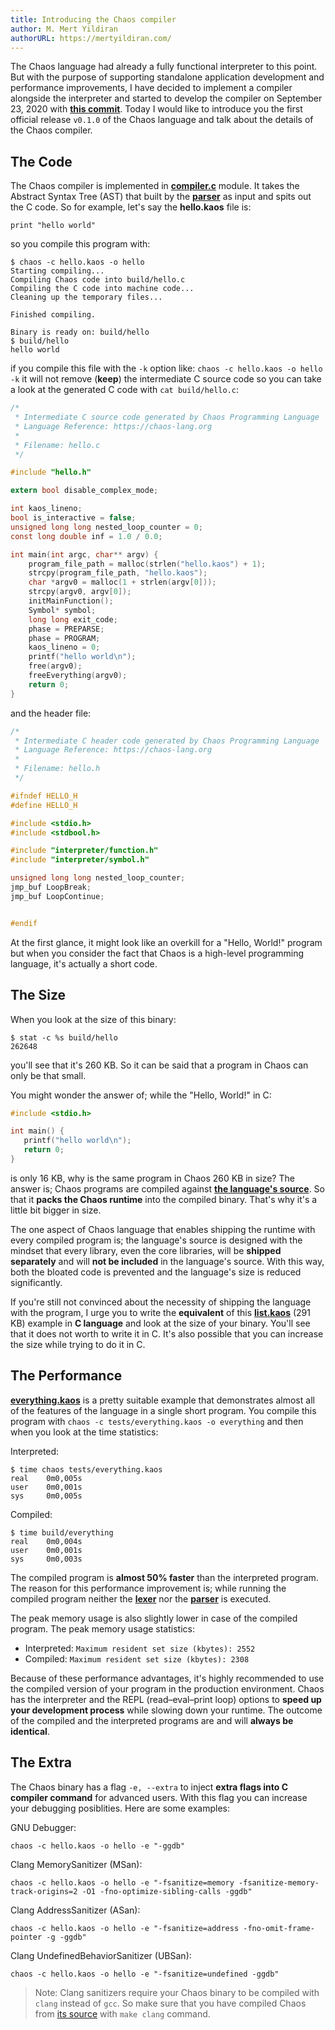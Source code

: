 ```yaml
---
title: Introducing the Chaos compiler
author: M. Mert Yildiran
authorURL: https://mertyildiran.com/
---
```


The Chaos language had already a fully functional interpreter to this point.
But with the purpose of supporting standalone application development and performance improvements,
I have decided to implement a compiler alongside the interpreter and started to
develop the compiler on September 23, 2020 with **[this commit](https://github.com/chaos-lang/chaos/commit/af621014bda40edb8247109269e495ecc3b8d4dd)**.
Today I would like to introduce you the first official release `v0.1.0` of the Chaos language and talk about
the details of the Chaos compiler.

## The Code

The Chaos compiler is implemented in **[compiler.c](https://github.com/chaos-lang/chaos/blob/v0.1.0/compiler/compiler.c)**
module. It takes the Abstract Syntax Tree (AST) that built by the
**[parser](https://github.com/chaos-lang/chaos/blob/v0.1.0/parser/parser.y)** as input and spits out the C code.
So for example, let's say the **hello.kaos** file is:

```chaos
print "hello world"
```

so you compile this program with:

```shell
$ chaos -c hello.kaos -o hello
Starting compiling...
Compiling Chaos code into build/hello.c
Compiling the C code into machine code...
Cleaning up the temporary files...

Finished compiling.

Binary is ready on: build/hello
$ build/hello
hello world
```

if you compile this file with the `-k` option like: `chaos -c hello.kaos -o hello -k` it will not remove (**keep**) the
intermediate C source code so you can take a look at the generated C code with `cat build/hello.c`:

```c
/*
 * Intermediate C source code generated by Chaos Programming Language
 * Language Reference: https://chaos-lang.org
 *
 * Filename: hello.c
 */

#include "hello.h"

extern bool disable_complex_mode;

int kaos_lineno;
bool is_interactive = false;
unsigned long long nested_loop_counter = 0;
const long double inf = 1.0 / 0.0;

int main(int argc, char** argv) {
    program_file_path = malloc(strlen("hello.kaos") + 1);
    strcpy(program_file_path, "hello.kaos");
    char *argv0 = malloc(1 + strlen(argv[0]));
    strcpy(argv0, argv[0]);
    initMainFunction();
    Symbol* symbol;
    long long exit_code;
    phase = PREPARSE;
    phase = PROGRAM;
    kaos_lineno = 0;
    printf("hello world\n");
    free(argv0);
    freeEverything(argv0);
    return 0;
}
```

and the header file:

```c
/*
 * Intermediate C header code generated by Chaos Programming Language
 * Language Reference: https://chaos-lang.org
 *
 * Filename: hello.h
 */

#ifndef HELLO_H
#define HELLO_H

#include <stdio.h>
#include <stdbool.h>

#include "interpreter/function.h"
#include "interpreter/symbol.h"

unsigned long long nested_loop_counter;
jmp_buf LoopBreak;
jmp_buf LoopContinue;


#endif
```

At the first glance, it might look like an overkill for a "Hello, World!" program but when you consider the fact
that Chaos is a high-level programming language, it's actually a short code.

## The Size

When you look at the size of this binary:

```shell
$ stat -c %s build/hello
262648
```

you'll see that it's 260 KB. So it can be said that a program in Chaos can only be that small.

You might wonder the answer of; while the "Hello, World!" in C:

```c
#include <stdio.h>

int main() {
   printf("hello world\n");
   return 0;
}
```

is only 16 KB, why is the same program in Chaos 260 KB in size? The answer is; Chaos programs are compiled against
**[the language's source](https://github.com/chaos-lang/chaos)**. So that it **packs the Chaos runtime** into
the compiled binary. That's why it's a little bit bigger in size.

The one aspect of Chaos language that enables shipping the runtime with every compiled program is; the language's
source is designed with the mindset that every library, even the core libraries, will be **shipped separately** and will
**not be included** in the language's source. With this way, both the bloated code is prevented and
the language's size is reduced significantly.

If you're still not convinced about the necessity of shipping the language with the program, I urge you to write
the **equivalent** of this **[list.kaos](https://github.com/chaos-lang/chaos/blob/v0.1.0/tests/list.kaos)** (291 KB)
example in **C language** and look at the size of your binary. You'll see that it does not worth to write it in C.
It's also possible that you can increase the size while trying to do it in C.

<style type="text/css">
  .gist
  .gist-file
  .gist-data {max-height: 60vh;}
</style>

<script src="https://gist.github.com/mertyildiran/5d92bd474320078cce4fafbdbb773242.js"></script>

## The Performance

**[everything.kaos](https://github.com/chaos-lang/chaos/blob/v0.1.0/tests/everything.kaos)** is a pretty
suitable example that demonstrates almost all of the features of the language in a single short program.
You compile this program with `chaos -c tests/everything.kaos -o everything` and then when you
look at the time statistics:

Interpreted:

```shell
$ time chaos tests/everything.kaos
real    0m0,005s
user    0m0,001s
sys     0m0,005s
```

Compiled:

```shell
$ time build/everything
real    0m0,004s
user    0m0,001s
sys     0m0,003s
```

The compiled program is **almost 50% faster** than the interpreted program. The reason for this
performance improvement is; while running the compiled program
neither the **[lexer](https://github.com/chaos-lang/chaos/blob/v0.1.0/lexer/lexer.l)**
nor the **[parser](https://github.com/chaos-lang/chaos/blob/v0.1.0/parser/parser.y)** is executed.

The peak memory usage is also slightly lower in case of the compiled program. The peak memory usage statistics:

- Interpreted: `Maximum resident set size (kbytes): 2552`
- Compiled: `Maximum resident set size (kbytes): 2308`

Because of these performance advantages, it's highly recommended to use the compiled version of your program
in the production environment. Chaos has the interpreter and the REPL (read–eval–print loop) options to
**speed up your development process** while slowing down your runtime. The outcome of the compiled and
the interpreted programs are and will **always be identical**.

## The Extra

The Chaos binary has a flag `-e, --extra` to inject **extra flags into C compiler command** for advanced users.
With this flag you can increase your debugging posiblities. Here are some examples:

GNU Debugger:

```shell
chaos -c hello.kaos -o hello -e "-ggdb"
```

Clang MemorySanitizer (MSan):

```shell
chaos -c hello.kaos -o hello -e "-fsanitize=memory -fsanitize-memory-track-origins=2 -O1 -fno-optimize-sibling-calls -ggdb"
```

Clang AddressSanitizer (ASan):

```shell
chaos -c hello.kaos -o hello -e "-fsanitize=address -fno-omit-frame-pointer -g -ggdb"
```

Clang UndefinedBehaviorSanitizer (UBSan):

```shell
chaos -c hello.kaos -o hello -e "-fsanitize=undefined -ggdb"
```

> Note: Clang sanitizers require your Chaos binary to be compiled with `clang` instead of `gcc`. So make sure that
> you have compiled Chaos from [its source](https://github.com/chaos-lang/chaos) with `make clang` command.
